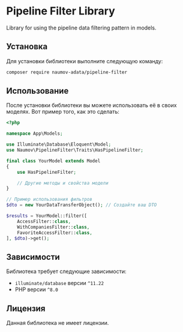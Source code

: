 # Pipeline Filter Library

Library for using the pipeline data filtering pattern in models.

## Установка

Для установки библиотеки выполните следующую команду:

```bash
composer require naumov-adata/pipeline-filter
```

## Использование

После установки библиотеки вы можете использовать её в своих моделях. Вот пример того, как это сделать:

```php
<?php

namespace App\Models;

use Illuminate\Database\Eloquent\Model;
use Naumov\PipelineFilter\Traits\HasPipelineFilter;

final class YourModel extends Model
{
    use HasPipelineFilter;

    // Другие методы и свойства модели
}

// Пример использования фильтров
$dto = new YourDataTransferObject(); // Создайте ваш DTO

$results = YourModel::filter([
    AccessFilter::class,
    WithCompaniesFilter::class,
    FavoriteAccessFilter::class,
], $dto)->get();
```

## Зависимости

Библиотека требует следующие зависимости:

- `illuminate/database` версии `^11.22`
- PHP версии `^8.0`

## Лицензия

Данная библиотека не имеет лицензии.
